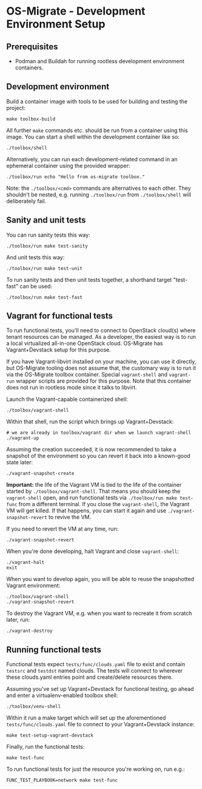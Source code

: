OS-Migrate - Development Environment Setup
==========================================

Prerequisites
-------------

* Podman and Buildah for running rootless development environment
  containers.

Development environment
-----------------------

Build a container image with tools to be used for building and testing
the project:

    make toolbox-build

All further `make` commands etc. should be run from a container using
this image. You can start a shell within the development container
like so:

    ./toolbox/shell

Alternatively, you can run each development-related command in an
ephemeral container using the provided wrapper:

    ./toolbox/run echo "Hello from os-migrate toolbox."

Note: the `./toolbox/<cmd>` commands are alternatives to each
other. They shouldn't be nested, e.g. running `./toolbox/run` from
`./toolbox/shell` will deliberately fail.


Sanity and unit tests
---------------------

You can run sanity tests this way:

    ./toolbox/run make test-sanity

And unit tests this way:

    ./toolbox/run make test-unit

To run sanity tests and then unit tests together, a shorthand target
"test-fast" can be used:

    ./toolbox/run make test-fast


Vagrant for functional tests
----------------------------

To run functional tests, you'll need to connect to OpenStack cloud(s)
where tenant resources can be managed. As a developer, the easiest way
is to run a local virtualized all-in-one OpenStack cloud. OS-Migrate
has Vagrant+Devstack setup for this purpose.

If you have Vagrant-libvirt installed on your machine, you can use it
directly, but OS-Migrate tooling does not assume that, the customary
way is to run it via the OS-Migrate toolbox container. Special
`vagrant-shell` and `vagrant-run` wrapper scripts are provided for
this purpose. Note that this container does not run in rootless mode
since it talks to libvirt.

Launch the Vagrant-capable containerized shell:

    ./toolbox/vagrant-shell

Within that shell, run the script which brings up Vagrant+Devstack:

    # we are already in toolbox/vagrant dir when we launch vagrant-shell
    ./vagrant-up

Assuming the creation succeeded, it is now recommended to take a
snapshot of the environment so you can revert it back into a
known-good state later:

    ./vagrant-snapshot-create

**Important:** the life of the Vagrant VM is tied to the life of the
container started by `./toolbox/vagrant-shell`. That means you should
keep the `vagrant-shell` open, and run functional tests via
`./toolbox/run make test-func` from a different terminal. If you close
the `vagrant-shell`, the Vagrant VM will get killed. If that happens,
you can start it again and use `./vagrant-snapshot-revert` to revive
the VM.

If you need to revert the VM at any time, run:

    ./vagrant-snapshot-revert

When you're done developing, halt Vagrant and close `vagrant-shell`:

    ./vagrant-halt
    exit

When you want to develop again, you will be able to reuse the
snapshotted Vagrant environment:

    ./toolbox/vagrant-shell
    ./vagrant-snapshot-revert

To destroy the Vagrant VM, e.g. when you want to recreate it from
scratch later, run:

    ./vagrant-destroy


Running functional tests
------------------------

Functional tests expect `tests/func/clouds.yaml` file to exist and
contain `testsrc` and `testdst` named clouds. The tests will connect
to wherever these clouds.yaml entries point and create/delete
resources there.

Assuming you've set up Vagrant+Devstack for functional testing, go
ahead and enter a virtualenv-enabled toolbox shell:

    ./toolbox/venv-shell

Within it run a make target which will set up the aforementioned
`tests/func/clouds.yaml` file to connect to your Vagrant+Devstack
instance:

    make test-setup-vagrant-devstack

Finally, run the functional tests:

    make test-func

To run functional tests for just the resource you're working on, run
e.g.:

    FUNC_TEST_PLAYBOOK=network make test-func
